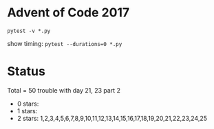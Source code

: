 Advent of Code 2017
===================

```pytest -v *.py```

show timing:
```pytest --durations=0 *.py```

Status
======

Total = 50
trouble with day 21, 23 part 2

- 0 stars:
- 1 stars: 
- 2 stars: 1,2,3,4,5,6,7,8,9,10,11,12,13,14,15,16,17,18,19,20,21,22,23,24,25